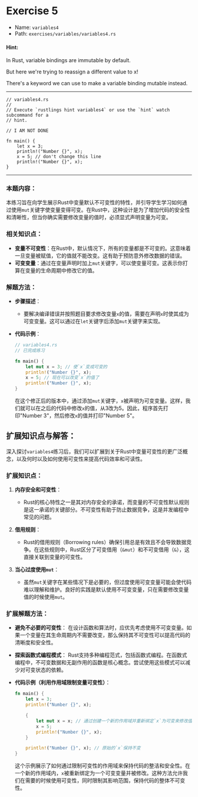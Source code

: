 # Exercise 5

- Name: ```variables4```
- Path: ```exercises/variables/variables4.rs```
#### Hint: 

In Rust, variable bindings are immutable by default. 

But here we're trying to reassign a different value to x! 

There's a keyword we can use to make a variable binding mutable instead.


---



```rust,editable
// variables4.rs
//
// Execute `rustlings hint variables4` or use the `hint` watch subcommand for a
// hint.

// I AM NOT DONE

fn main() {
    let x = 3;
    println!("Number {}", x);
    x = 5; // don't change this line
    println!("Number {}", x);
}

```

---

### 本题内容：

本练习旨在向学生展示Rust中变量默认不可变性的特性，并引导学生学习如何通过使用`mut`关键字使变量变得可变。在Rust中，这种设计是为了增加代码的安全性和清晰性，但当你确实需要修改变量的值时，必须显式声明变量为可变。

### 相关知识点：

- **变量不可变性**：在Rust中，默认情况下，所有的变量都是不可变的。这意味着一旦变量被赋值，它的值就不能改变。这有助于预防意外修改数据的错误。
- **可变变量**：通过在变量声明时加上`mut`关键字，可以使变量可变。这表示你打算在变量的生命周期中修改它的值。

### 解题方法：

- **步骤描述**：
  - 要解决编译错误并按照题目要求修改变量`x`的值，需要在声明`x`时使其成为可变变量。这可以通过在`let`关键字后添加`mut`关键字来实现。
  
- **代码示例**：
    ```rust
    // variables4.rs
    // 已完成练习
    
    fn main() {
        let mut x = 3; // 使`x`变成可变的
        println!("Number {}", x);
        x = 5; // 现在可以改变`x`的值了
        println!("Number {}", x);
    }
    ```
    在这个修正后的版本中，通过添加`mut`关键字，`x`被声明为可变变量。这样，我们就可以在之后的代码中修改`x`的值，从3改为5。因此，程序首先打印"Number 3"，然后修改`x`的值并打印"Number 5"。

## 扩展知识点与解答：

深入探讨`variables4`练习后，我们可以扩展到关于Rust中变量可变性的更广泛概念，以及何时以及如何使用可变性来提高代码效率和可读性。

### 扩展知识点：

1. **内存安全和可变性**：
   - Rust的核心特性之一是其对内存安全的承诺，而变量的不可变性默认规则是这一承诺的关键部分。不可变性有助于防止数据竞争，这是并发编程中常见的问题。

2. **借用规则**：
   - Rust的借用规则（Borrowing rules）确保引用总是有效且不会导致数据竞争。在这些规则中，Rust区分了可变借用（`&mut`）和不可变借用（`&`），这直接关联到变量的可变性。

3. **当心过度使用`mut`**：
   - 虽然`mut`关键字在某些情况下是必要的，但过度使用可变变量可能会使代码难以理解和维护。良好的实践是默认使用不可变变量，只在需要修改变量值的时候使用`mut`。

### 扩展解题方法：

- **避免不必要的可变性**：
  在设计函数和算法时，应优先考虑使用不可变变量。如果一个变量在其生命周期内不需要改变，那么保持其不可变性可以提高代码的清晰度和安全性。

- **探索函数式编程模式**：
  Rust支持多种编程范式，包括函数式编程。在函数式编程中，不可变数据和无副作用的函数是核心概念。尝试使用这些模式可以减少对可变状态的依赖。

- **代码示例（利用作用域限制变量可变性）**：
    ```rust
    fn main() {
        let x = 3;
        println!("Number {}", x);
    
        {
            let mut x = x; // 通过创建一个新的作用域并重新绑定`x`为可变来修改值
            x = 5; 
            println!("Number {}", x);
        }
    
        println!("Number {}", x); // 原始的`x`保持不变
    }
    ```
    这个示例展示了如何通过限制可变性的作用域来保持代码的整洁和安全性。在一个新的作用域内，`x`被重新绑定为一个可变变量并被修改。这种方法允许我们在需要的时候使用可变性，同时限制其影响范围，保持代码的整体不可变性。
